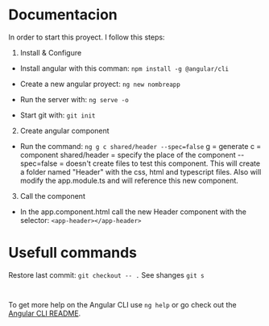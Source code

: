 # Documentacion

In order to start this proyect. I follow this steps:

1. Install & Configure
- Install angular with this comman: `npm install -g @angular/cli`
- Create a new angular proyect: `ng new nombreapp`
- Run the server with: `ng serve -o`

- Start git with: `git init`

2. Create angular component
- Run the command: `ng g c shared/header --spec=false`
g = generate
c = component
shared/header = specify the place of the component
--spec=false = doesn't create files to test this component.
This will create a folder named "Header" with the css, html and typescript files. Also will modify the app.module.ts and will reference this new component. 

3. Call the component
- In the app.component.html call the new Header component with the selector:
`<app-header></app-header>`



# Usefull commands 
Restore last commit: `git checkout -- .`
See shanges `git s`

` `


To get more help on the Angular CLI use `ng help` or go check out the [Angular CLI README](https://github.com/angular/angular-cli/blob/master/README.md).
